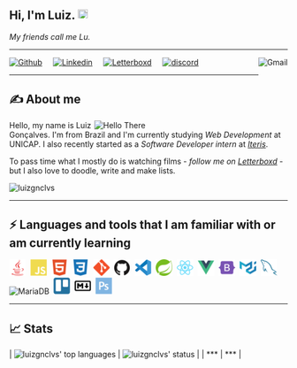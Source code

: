 ## Hi, I'm Luiz. <img src="https://raw.githubusercontent.com/MartinHeinz/MartinHeinz/master/wave.gif" width="18px" height="18px" />
*My friends call me Lu.* 

***

<a href="https://github.com/luizgnclvs"><img src="https://raw.githubusercontent.com/hussainweb/hussainweb/main/icons/github.png" alt="Github" height=""></a>
&nbsp;&nbsp;&nbsp;
<a href="https://br.linkedin.com/in/luiz-gon%C3%A7alves-s"><img src="https://raw.githubusercontent.com/hussainweb/hussainweb/main/icons/linkedin.png" alt="Linkedin"></a>
&nbsp;&nbsp;&nbsp;
<a href="https://letterboxd.com/luizgnclvs/"><img src="https://a.ltrbxd.com/logos/letterboxd-decal-dots-pos-rgb-500px.png" alt="Letterboxd" height="32"></a>
&nbsp;&nbsp;&nbsp;
<a href="discordapp.com/users/692538269375791165"><img src="https://raw.githubusercontent.com/peterthehan/peterthehan/master/assets/discord.svg" alt="discord" height="32"></a>
&nbsp;&nbsp;&nbsp;
<a href="mailto:luizgnclvss@gmail.com"><img align="right" src="https://logodownload.org/wp-content/uploads/2018/03/gmail-logo-2-1.png" alt="Gmail" height="32"></a>

***

## ✍ About me

<img align="right" src="https://media2.giphy.com/media/Nx0rz3jtxtEre/giphy.gif?cid=ecf05e47nfc1ntq52on3mm740ic9f0rhowyc1b6cqrqgpcaq&rid=giphy.gif&ct=g" alt="Hello There" width="350">

Hello, my name is Luiz Gonçalves. I'm from Brazil and I'm currently studying *Web Development* at UNICAP. I also recently started as a *Software Developer intern* at *[Iteris](https://www.iteris.com.br/quem-somos/sobre-nos/)*.

To pass time what I mostly do is watching films - *follow me on [Letterboxd](https://letterboxd.com/luizgnclvs/)* - but I also love to doodle, write and make lists.

<p align="left"> <img src="https://komarev.com/ghpvc/?username=luizgnclvs" alt="luizgnclvs" /> </p>

***

## ⚡ Languages and tools that I am familiar with or am currently learning

<img src="https://raw.githubusercontent.com/devicons/devicon/master/icons/java/java-plain.svg" alt="Java" height="30">&nbsp;
<img src="https://raw.githubusercontent.com/devicons/devicon/master/icons/javascript/javascript-plain.svg" alt="Javascript" height="30">&nbsp;
<img src="https://github.com/devicons/devicon/blob/master/icons/html5/html5-plain.svg" alt="HTML5" height="30">&nbsp;
<img src="https://github.com/devicons/devicon/blob/master/icons/css3/css3-plain.svg" alt="CSS3" height="30">&nbsp;
<img src="https://raw.githubusercontent.com/devicons/devicon/master/icons/git/git-original.svg" alt="Git" height="30">&nbsp;
<img src="https://raw.githubusercontent.com/devicons/devicon/master/icons/github/github-original.svg" alt="Github" height="30">&nbsp;
<img src="https://github.com/devicons/devicon/blob/master/icons/vscode/vscode-original.svg" alt="VScode" height="30">&nbsp;
<img src="https://github.com/devicons/devicon/blob/master/icons/spring/spring-original.svg" alt="Spring" height="30">&nbsp;
<img src="https://raw.githubusercontent.com/devicons/devicon/master/icons/react/react-original.svg" alt="React.js" height="30">&nbsp;
<img src="https://github.com/devicons/devicon/blob/master/icons/vuejs/vuejs-original.svg" alt="Vue.js" height="30">&nbsp;
<img src="https://github.com/devicons/devicon/blob/master/icons/bootstrap/bootstrap-plain.svg" alt="Bootstrap" height="30">&nbsp;
<img src="https://raw.githubusercontent.com/devicons/devicon/master/icons/materialui/materialui-original.svg" alt="MaterialUI" height="30">&nbsp;
<img src="https://github.com/devicons/devicon/blob/master/icons/mysql/mysql-original.svg" alt="MySQL" height="30">&nbsp;
<img src="https://raw.githubusercontent.com/hussainweb/hussainweb/main/icons/mariadb.png" alt="MariaDB" height="30">&nbsp;
<img src="https://github.com/devicons/devicon/blob/master/icons/trello/trello-plain.svg" alt="Trello" height="30">&nbsp;
<img src="https://github.com/devicons/devicon/blob/master/icons/markdown/markdown-original.svg" alt="Markdown" height="30">&nbsp;
<img src="https://github.com/devicons/devicon/blob/master/icons/photoshop/photoshop-plain.svg" alt="Photoshop" height="30">&nbsp;

***

## 📈 Stats

| ![luizgnclvs' top languages](https://github-readme-stats.vercel.app/api/top-langs/?username=luizgnclvs&layout=compact&theme=dracula&hide_border=true) | ![luizgnclvs' status](https://github-readme-stats.vercel.app/api?username=luizgnclvs&=show_icons=true&include_all_commits=true&hide_border=true&theme=dracula) |
| *** | *** |
